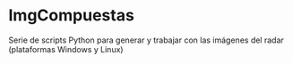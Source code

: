 ImgCompuestas
=============

Serie de scripts Python para generar y trabajar con las imágenes del radar (plataformas Windows y Linux)
